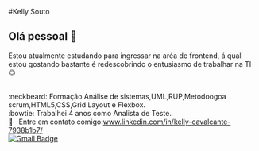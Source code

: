 #Kelly Souto

## Olá pessoal 👋

Estou  atualmente estudando para ingressar na aréa de frontend, á qual estou gostando bastante é redescobrindo o entusiasmo de trabalhar na TI :heart_eyes:


<br>:neckbeard:&nbsp;Formação Análise de sistemas,UML,RUP,Metodoogoa scrum,HTML5,CSS,Grid Layout e Flexbox.
<br>:bowtie:&nbsp;Trabalhei 4 anos como Analista de Teste.
<br>:email: &nbsp; Entre em contato comigo:www.linkedin.com/in/kelly-cavalcante-7938b1b7/
<br>[![Gmail Badge](https://img.shields.io/badge/-kellycristinasouto@gmail.com-c14438?style=flat-square&logo=Gmail&logoColor=white&link=mailto:tgmarinho@gmail.com)](mailto:kellycristinasouto@gmail.com)
